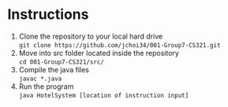 # Instructions

1. Clone the repository to your local hard drive<br />
    `git clone https://github.com/jchoi34/001-Group7-CS321.git`
2. Move into src folder located inside the repository<br />
   `cd 001-Group7-CS321/src/`
3. Compile the java files<br />
   `javac *.java`
4. Run the program<br />
   `java HotelSystem [location of instruction input]`
